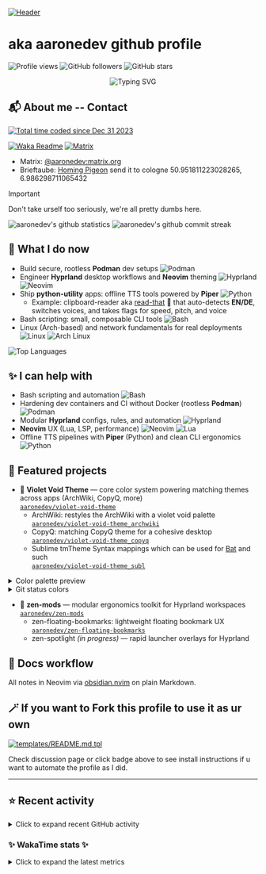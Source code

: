 [![Header](https://capsule-render.vercel.app/api?type=waving&color=0:1a0f2e,50:2d1b4e,100:1a0f2e&height=300&section=header&text=Oi,%20World!%20I'm%20Aaron&fontSize=70&fontColor=f0f0f5&animation=fadeIn&fontAlignY=38&desc=Linux%20enthusiast%20•%20Hyprland%20workflows%20•%20Neovim%20configs&descSize=20&descAlignY=55)](https://github.com/aaronedev)

# aka aaronedev github profile


![Profile views](https://komarev.com/ghpvc/?username=ahrwn&label=Profile%20views&color=7745bf&)
![GitHub followers](https://img.shields.io/github/followers/aaronedev?style=flat&logo=github&label=Followers&color=7c60d1)
![GitHub stars](https://img.shields.io/github/stars/aaronedev?style=flat&logo=github&label=Stars&color=fd7cff)

<p align="center">
  <img src="https://readme-typing-svg.demolab.com?font=Fira+Code&size=22&duration=3000&pause=1000&color=7C60D1&center=true&vCenter=true&multiline=false&repeat=true&width=600&lines=Linux+desktop+engineering;rootless+containers;Hyprland+workflows;Neovim+configs+%26+Themes" alt="Typing SVG" />
</p>

## 📬 About me -- Contact

<a href="https://wakatime.com/@018cc02c-e893-42e6-b1c7-48cb3ef3ccfe">
  <img
    src="https://wakatime.com/badge/user/018cc02c-e893-42e6-b1c7-48cb3ef3ccfe.svg?style=flat"
    alt="Total time coded since Dec 31 2023"
    style="filter: hue-rotate(90deg);" />
</a>

[![Waka Readme](https://github.com/aaronedev/aaronedev/actions/workflows/readme.yaml/badge.svg)](https://github.com/aaronedev/aaronedev/actions/workflows/readme.yaml)
[![Matrix](https://img.shields.io/badge/Matrix-000000?style=flat&logo=matrix&logoColor=ffffff)](https://matrix.to/#/@aaronedev:matrix.org)

- Matrix: <a href="https://matrix.to/#/@aaronedev:matrix.org" target="_blank">@aaronedev:matrix.org</a>
- Brieftaube: <a href="https://de.wikipedia.org/wiki/Brieftaube" target="_blank">Homing Pigeon</a> send it to cologne 50.951811223028265, 6.986298711065432

> [!IMPORTANT]
> Don't take urself too seriously, we're all pretty dumbs here.

<div class="badges-githubstats">
  <img src="https://github-readme-stats.vercel.app/api?username=aaronedev&show_icons=true&hide_border=true&count_private=true&bg_color=111%2C082421%2C0D1117&title_color=7c60d1&text_color=f0f0f5&icon_color=319e8d&border_color=131313&border_radius=10" alt="aaronedev's github statistics" height="140" />
  <img src="https://github-readme-streak-stats.herokuapp.com/?user=aaronedev&hide_border=true&background=082421&border=131313&stroke=c7b8ff&ring=fd7cff&fire=fd0098&currStreakNum=c7b8ff&currStreakLabel=7c60d1&sideNums=c7b8ff&sideLabels=7c60d1&dates=f0f0f5&border_radius=10" alt="aaronedev's github commit streak" height="140" />
</div>

## 🔧 What I do now
- Build secure, rootless **Podman** dev setups ![Podman](https://img.shields.io/badge/Podman-7c60d1?style=flat&logo=podman&logoColor=ffffff)
- Engineer **Hyprland** desktop workflows and **Neovim** theming ![Hyprland](https://img.shields.io/badge/Hyprland-fd0098?style=flat&logo=hyprland&logoColor=ffffff) ![Neovim](https://img.shields.io/badge/Neovim-42ff97?style=flat&logo=neovim&logoColor=0b0b0b)
- Ship **python-utility** apps: offline TTS tools powered by **Piper** ![Python](https://img.shields.io/badge/Python-319e8d?style=flat&logo=python&logoColor=ffffff)
  - Example: clipboard-reader aka [read-that](https://github.com/aaronedev/read-that) 📢
 that auto-detects **EN/DE**, switches voices, and takes flags for speed, pitch, and voice
- Bash scripting: small, composable CLI tools ![Bash](https://img.shields.io/badge/Bash-fd0098?style=flat&logo=gnu-bash&logoColor=ffffff)
- Linux (Arch-based) and network fundamentals for real deployments ![Linux](https://img.shields.io/badge/Linux-00fff9?style=flat&logo=linux&logoColor=0b0b0b) ![Arch Linux](https://img.shields.io/badge/Arch_Linux-29adff?style=flat&logo=arch-linux&logoColor=ffffff)

<div>
  <img src="https://github-readme-stats.vercel.app/api/top-langs/?username=aaronedev&layout=compact&bg_color=111%2C082421%2C0D1117&title_color=7c60d1&text_color=f0f0f5&hide_border=true&border_radius=10&border_color=131313" alt="Top Languages" />
</div>

## ✨ I can help with
- Bash scripting and automation ![Bash](https://img.shields.io/badge/Bash-fd0098?style=flat&logo=gnu-bash&logoColor=ffffff)
- Hardening dev containers and CI without Docker (rootless **Podman**) ![Podman](https://img.shields.io/badge/Podman-7c60d1?style=flat&logo=podman&logoColor=ffffff)
- Modular **Hyprland** configs, rules, and automation ![Hyprland](https://img.shields.io/badge/Hyprland-fd0098?style=flat&logo=hyprland&logoColor=ffffff)
- **Neovim** UX (Lua, LSP, performance) ![Neovim](https://img.shields.io/badge/Neovim-42ff97?style=flat&logo=neovim&logoColor=0b0b0b) ![Lua](https://img.shields.io/badge/Lua-42ff97?style=flat&logo=lua&logoColor=0b0b0b)
- Offline TTS pipelines with **Piper** (Python) and clean CLI ergonomics ![Python](https://img.shields.io/badge/Python-319e8d?style=flat&logo=python&logoColor=ffffff)

## 🌟 Featured projects
- 🎨 **Violet Void Theme** — core color system powering matching themes across apps (ArchWiki, CopyQ, more)\
  [`aaronedev/violet-void-theme`](https://github.com/aaronedev/violet-void-theme)
  - ArchWiki: restyles the ArchWiki with a violet void palette\
    [`aaronedev/violet-void-theme_archwiki`](https://github.com/aaronedev/violet-void-theme_archwiki)
  - CopyQ: matching CopyQ theme for a cohesive desktop\
    [`aaronedev/violet-void-theme_copyq`](https://github.com/aaronedev/violet-void-theme_copyq)
  - Sublime tmTheme Syntax mappings which can be used for [Bat](https://github.com/sharkdp/bat) and such\
    [`aaronedev/violet-void-theme_subl`](https://github.com/aaronedev/violet-void-theme_subl)

<details>
  <summary>Color palette preview</summary>

  <table>
    <tbody>
      <tr>
        <td align="center"><img src="https://singlecolorimage.com/get/0f0f0f/80x40" alt="#0f0f0f swatch"><br><code>bg</code><br><code>#0f0f0f</code></td>
        <td align="center"><img src="https://singlecolorimage.com/get/0e0e0e/80x40" alt="#0e0e0e swatch"><br><code>bg_dark</code><br><code>#0e0e0e</code></td>
        <td align="center"><img src="https://singlecolorimage.com/get/1b1b1b/80x40" alt="#1b1b1b swatch"><br><code>bg_dark1</code><br><code>#1b1b1b</code></td>
        <td align="center"><img src="https://singlecolorimage.com/get/191919/80x40" alt="#191919 swatch"><br><code>bg_highlight</code><br><code>#191919</code></td>
        <td align="center"><img src="https://singlecolorimage.com/get/29adff/80x40" alt="#29adff swatch"><br><code>blue</code><br><code>#29adff</code></td>
      </tr>
      <tr>
        <td align="center"><img src="https://singlecolorimage.com/get/70c8ff/80x40" alt="#70c8ff swatch"><br><code>blue0</code><br><code>#70c8ff</code></td>
        <td align="center"><img src="https://singlecolorimage.com/get/b6e3ff/80x40" alt="#b6e3ff swatch"><br><code>blue1</code><br><code>#b6e3ff</code></td>
        <td align="center"><img src="https://singlecolorimage.com/get/2cbecf/80x40" alt="#2cbecf swatch"><br><code>blue2</code><br><code>#2cbecf</code></td>
        <td align="center"><img src="https://singlecolorimage.com/get/00a8a4/80x40" alt="#00a8a4 swatch"><br><code>blue5</code><br><code>#00a8a4</code></td>
        <td align="center"><img src="https://singlecolorimage.com/get/b4f9f8/80x40" alt="#b4f9f8 swatch"><br><code>blue6</code><br><code>#b4f9f8</code></td>
      </tr>
      <tr>
        <td align="center"><img src="https://singlecolorimage.com/get/4b8afe/80x40" alt="#4b8afe swatch"><br><code>blue7</code><br><code>#4b8afe</code></td>
        <td align="center"><img src="https://singlecolorimage.com/get/414141/80x40" alt="#414141 swatch"><br><code>comment</code><br><code>#414141</code></td>
        <td align="center"><img src="https://singlecolorimage.com/get/00fff9/80x40" alt="#00fff9 swatch"><br><code>cyan</code><br><code>#00fff9</code></td>
        <td align="center"><img src="https://singlecolorimage.com/get/212121/80x40" alt="#212121 swatch"><br><code>dark3</code><br><code>#212121</code></td>
        <td align="center"><img src="https://singlecolorimage.com/get/242424/80x40" alt="#242424 swatch"><br><code>dark5</code><br><code>#242424</code></td>
      </tr>
      <tr>
        <td align="center"><img src="https://singlecolorimage.com/get/f0f0f5/80x40" alt="#f0f0f5 swatch"><br><code>fg</code><br><code>#f0f0f5</code></td>
        <td align="center"><img src="https://singlecolorimage.com/get/303030/80x40" alt="#303030 swatch"><br><code>fg_dark</code><br><code>#303030</code></td>
        <td align="center"><img src="https://singlecolorimage.com/get/313131/80x40" alt="#313131 swatch"><br><code>fg_gutter</code><br><code>#313131</code></td>
        <td align="center"><img src="https://singlecolorimage.com/get/42ff97/80x40" alt="#42ff97 swatch"><br><code>green</code><br><code>#42ff97</code></td>
        <td align="center"><img src="https://singlecolorimage.com/get/42ffad/80x40" alt="#42ffad swatch"><br><code>green1</code><br><code>#42ffad</code></td>
      </tr>
      <tr>
        <td align="center"><img src="https://singlecolorimage.com/get/08bdba/80x40" alt="#08bdba swatch"><br><code>green2</code><br><code>#08bdba</code></td>
        <td align="center"><img src="https://singlecolorimage.com/get/fd7cff/80x40" alt="#fd7cff swatch"><br><code>magenta</code><br><code>#fd7cff</code></td>
        <td align="center"><img src="https://singlecolorimage.com/get/fd0098/80x40" alt="#fd0098 swatch"><br><code>magenta2</code><br><code>#fd0098</code></td>
        <td align="center"><img src="https://singlecolorimage.com/get/ff7c7e/80x40" alt="#ff7c7e swatch"><br><code>orange</code><br><code>#ff7c7e</code></td>
        <td align="center"><img src="https://singlecolorimage.com/get/bb7cff/80x40" alt="#bb7cff swatch"><br><code>purple</code><br><code>#bb7cff</code></td>
      </tr>
      <tr>
        <td align="center"><img src="https://singlecolorimage.com/get/ff004b/80x40" alt="#ff004b swatch"><br><code>red</code><br><code>#ff004b</code></td>
        <td align="center"><img src="https://singlecolorimage.com/get/ff1a67/80x40" alt="#ff1a67 swatch"><br><code>red1</code><br><code>#ff1a67</code></td>
        <td align="center"><img src="https://singlecolorimage.com/get/181818/80x40" alt="#181818 swatch"><br><code>terminal_black</code><br><code>#181818</code></td>
        <td align="center"><img src="https://singlecolorimage.com/get/319e8d/80x40" alt="#319e8d swatch"><br><code>teal</code><br><code>#319e8d</code></td>
        <td align="center"><img src="https://singlecolorimage.com/get/7c60d1/80x40" alt="#7c60d1 swatch"><br><code>yellow</code><br><code>#7c60d1</code></td>
      </tr>
    </tbody>
  </table>
</details>

<details>
  <summary>Git status colors</summary>

  <table>
    <tbody>
      <tr>
        <td align="center"><img src="https://singlecolorimage.com/get/144f36/80x40" alt="#144f36 swatch"><br><code>add</code><br><code>#144f36</code></td>
        <td align="center"><img src="https://singlecolorimage.com/get/004f4d/80x40" alt="#004f4d swatch"><br><code>change</code><br><code>#004f4d</code></td>
        <td align="center"><img src="https://singlecolorimage.com/get/4f0017/80x40" alt="#4f0017 swatch"><br><code>delete</code><br><code>#4f0017</code></td>
      </tr>
    </tbody>
  </table>
</details>

- 🧩 **zen-mods** — modular ergonomics toolkit for Hyprland workspaces\
  [`aaronedev/zen-mods`](https://github.com/aaronedev/zen-mods)
  - zen-floating-bookmarks: lightweight floating bookmark UX\
    [`aaronedev/zen-floating-bookmarks`](https://github.com/aaronedev/zen-floating-bookmarks)
  - zen-spotlight *(in progress)* — rapid launcher overlays for Hyprland

## 📝 Docs workflow
All notes in Neovim via [obsidian.nvim](https://github.com/obsidian-nvim/obsidian.nvim) on plain Markdown.


## 🪄 If you want to Fork this profile to use it as ur own

[![templates/README.md.tpl](https://img.shields.io/badge/templates-README.md.tpl-2ea44f?logo=github&labelColor=161b22)](https://github.com/aaronedev/aaronedev/discussions/7)

Check discussion page or click badge above to see install instructions if u want
to automate the profile as I did.

---

## ⭐ Recent activity

<details>
  <summary>Click to expand recent GitHub activity</summary>



### 🔁 Fresh Pull Requests

- 🟣 [feat: added previewBack and previewQuit to quickly close/quit](https://github.com/savedra1/clipse/pull/264) in [`savedra1/clipse`](https://github.com/savedra1/clipse) • 1 week ago\
  <sub>Configurable TUI clipboard manager for Unix</sub>

- ⚫ [Add quit/close keybindings to preview](https://github.com/savedra1/clipse/pull/263) in [`savedra1/clipse`](https://github.com/savedra1/clipse) • 1 week ago\
  <sub>Configurable TUI clipboard manager for Unix</sub>

- ⚫ [🐛 fix: config version fixed from 1.1.14 to 1.1.16](https://github.com/hyprland-community/hyprland-autoname-workspaces/pull/129) in [`hyprland-community/hyprland-autoname-workspaces`](https://github.com/hyprland-community/hyprland-autoname-workspaces) • 3 months ago\
  <sub>Hyprland autoname workspaces 🪟 [maintainers=@cyrinux,@maximbaz,@matt-fff] </sub>

- 🟢 [New version: Google.Chrome.Dev version 122.0.6226.2](https://github.com/microsoft/winget-pkgs/pull/133318) in [`microsoft/winget-pkgs`](https://github.com/microsoft/winget-pkgs) • 2 years ago\
  <sub>The Microsoft community Windows Package Manager manifest repository</sub>





### 🛠️ Latest Contributions

- 🔗 [`aaronedev/waybar`](https://github.com/aaronedev/waybar) • 1 day ago\
  <sub>Waybar config extracted from dotfiles</sub>

- 🔗 [`aaronedev/github-readme-streak-stats`](https://github.com/aaronedev/github-readme-streak-stats) • 1 week ago

- 🔗 [`aaronedev/nerdfont-icon-rofi-picker`](https://github.com/aaronedev/nerdfont-icon-rofi-picker) • 2 weeks ago\
  <sub>A simple rofi-based picker for nerd font icons. Browse through thousands of icons with fuzzy search and copy them to your clipboard.</sub>

- 🔗 [`aaronedev/violet-void-theme_subl`](https://github.com/aaronedev/violet-void-theme_subl) • 2 weeks ago

- 🔗 [`aaronedev/violet-void-theme_archwiki`](https://github.com/aaronedev/violet-void-theme_archwiki) • 1 month ago\
  <sub>Dark Violet-Void theme using a consistent handcrafted color palette for a unified look across the OS and web. I use those colors for my whole OS, and it&#39;s🔥</sub>



</details>

### ✨ WakaTime stats ✨
<details>
  <summary>Click to expand the latest metrics</summary>

<!--START_SECTION:waka-->
**🐱 My GitHub Data** 

> 📦 4.3 MB Used in GitHub's Storage 
 > 
> 🏆 5,777 Contributions in the Year 2025
 > 
> 💼 Opted to Hire
 > 
> 📜 28 Public Repositories 
 > 
> 🔑 101 Private Repositories 
 > 
**I'm an Early 🐤** 

```text
🌞 Morning                43 commits          ⬛⬛⬛⬛⬛⬜⬜⬜⬜⬜⬜⬜⬜⬜⬜⬜⬜⬜⬜⬜⬜⬜⬜⬜⬜   21.94 % 
🌆 Daytime                85 commits          ⬛⬛⬛⬛⬛⬛⬛⬛⬛⬛⬛⬜⬜⬜⬜⬜⬜⬜⬜⬜⬜⬜⬜⬜⬜   43.37 % 
🌃 Evening                29 commits          ⬛⬛⬛⬛⬜⬜⬜⬜⬜⬜⬜⬜⬜⬜⬜⬜⬜⬜⬜⬜⬜⬜⬜⬜⬜   14.80 % 
🌙 Night                  39 commits          ⬛⬛⬛⬛⬛⬜⬜⬜⬜⬜⬜⬜⬜⬜⬜⬜⬜⬜⬜⬜⬜⬜⬜⬜⬜   19.90 % 
```
📅 **I'm Most Productive on Monday** 

```text
Monday                   67 commits          ⬛⬛⬛⬛⬛⬛⬛⬛⬛⬜⬜⬜⬜⬜⬜⬜⬜⬜⬜⬜⬜⬜⬜⬜⬜   34.18 % 
Tuesday                  15 commits          ⬛⬛⬜⬜⬜⬜⬜⬜⬜⬜⬜⬜⬜⬜⬜⬜⬜⬜⬜⬜⬜⬜⬜⬜⬜   07.65 % 
Wednesday                36 commits          ⬛⬛⬛⬛⬛⬜⬜⬜⬜⬜⬜⬜⬜⬜⬜⬜⬜⬜⬜⬜⬜⬜⬜⬜⬜   18.37 % 
Thursday                 11 commits          ⬛⬜⬜⬜⬜⬜⬜⬜⬜⬜⬜⬜⬜⬜⬜⬜⬜⬜⬜⬜⬜⬜⬜⬜⬜   05.61 % 
Friday                   31 commits          ⬛⬛⬛⬛⬜⬜⬜⬜⬜⬜⬜⬜⬜⬜⬜⬜⬜⬜⬜⬜⬜⬜⬜⬜⬜   15.82 % 
Saturday                 6 commits           ⬛⬜⬜⬜⬜⬜⬜⬜⬜⬜⬜⬜⬜⬜⬜⬜⬜⬜⬜⬜⬜⬜⬜⬜⬜   03.06 % 
Sunday                   30 commits          ⬛⬛⬛⬛⬜⬜⬜⬜⬜⬜⬜⬜⬜⬜⬜⬜⬜⬜⬜⬜⬜⬜⬜⬜⬜   15.31 % 
```


📊 **This Week I Spent My Time On** 

```text
🕑︎ Time Zone: Europe/Berlin

💬 Programming Languages: 
Lua                      12 hrs              ⬛⬛⬛⬛⬛⬛⬛⬛⬛⬜⬜⬜⬜⬜⬜⬜⬜⬜⬜⬜⬜⬜⬜⬜⬜   34.91 % 
Markdown                 5 hrs 25 mins       ⬛⬛⬛⬛⬜⬜⬜⬜⬜⬜⬜⬜⬜⬜⬜⬜⬜⬜⬜⬜⬜⬜⬜⬜⬜   15.76 % 
Bash                     3 hrs 25 mins       ⬛⬛⬜⬜⬜⬜⬜⬜⬜⬜⬜⬜⬜⬜⬜⬜⬜⬜⬜⬜⬜⬜⬜⬜⬜   09.96 % 
Vim Script               1 hr 52 mins        ⬛⬜⬜⬜⬜⬜⬜⬜⬜⬜⬜⬜⬜⬜⬜⬜⬜⬜⬜⬜⬜⬜⬜⬜⬜   05.47 % 
hyprlang                 1 hr 45 mins        ⬛⬜⬜⬜⬜⬜⬜⬜⬜⬜⬜⬜⬜⬜⬜⬜⬜⬜⬜⬜⬜⬜⬜⬜⬜   05.10 % 

🔥 Editors: 
Neovim                   32 hrs 53 mins      ⬛⬛⬛⬛⬛⬛⬛⬛⬛⬛⬛⬛⬛⬛⬛⬛⬛⬛⬛⬛⬛⬛⬛⬛⬜   95.63 % 
Vim                      1 hr 30 mins        ⬛⬜⬜⬜⬜⬜⬜⬜⬜⬜⬜⬜⬜⬜⬜⬜⬜⬜⬜⬜⬜⬜⬜⬜⬜   04.37 % 

🐱‍💻 Projects: 
dotfiles                 24 hrs 36 mins      ⬛⬛⬛⬛⬛⬛⬛⬛⬛⬛⬛⬛⬛⬛⬛⬛⬛⬛⬜⬜⬜⬜⬜⬜⬜   71.53 % 
Unknown Project          2 hrs 58 mins       ⬛⬛⬜⬜⬜⬜⬜⬜⬜⬜⬜⬜⬜⬜⬜⬜⬜⬜⬜⬜⬜⬜⬜⬜⬜   08.66 % 
pc                       1 hr 33 mins        ⬛⬜⬜⬜⬜⬜⬜⬜⬜⬜⬜⬜⬜⬜⬜⬜⬜⬜⬜⬜⬜⬜⬜⬜⬜   04.55 % 
cheatsheets              1 hr 30 mins        ⬛⬜⬜⬜⬜⬜⬜⬜⬜⬜⬜⬜⬜⬜⬜⬜⬜⬜⬜⬜⬜⬜⬜⬜⬜   04.41 % 
bauer                    47 mins             ⬛⬜⬜⬜⬜⬜⬜⬜⬜⬜⬜⬜⬜⬜⬜⬜⬜⬜⬜⬜⬜⬜⬜⬜⬜   02.32 % 

💻 Operating System: 
Linux                    34 hrs 23 mins      ⬛⬛⬛⬛⬛⬛⬛⬛⬛⬛⬛⬛⬛⬛⬛⬛⬛⬛⬛⬛⬛⬛⬛⬛⬛   100.00 % 
```

**I Mostly Code in Shell** 

```text
Shell                    18 repos            ⬛⬛⬛⬛⬛⬛⬜⬜⬜⬜⬜⬜⬜⬜⬜⬜⬜⬜⬜⬜⬜⬜⬜⬜⬜   22.22 % 
CSS                      10 repos            ⬛⬛⬛⬜⬜⬜⬜⬜⬜⬜⬜⬜⬜⬜⬜⬜⬜⬜⬜⬜⬜⬜⬜⬜⬜   12.35 % 
Python                   6 repos             ⬛⬛⬜⬜⬜⬜⬜⬜⬜⬜⬜⬜⬜⬜⬜⬜⬜⬜⬜⬜⬜⬜⬜⬜⬜   07.41 % 
PHP                      2 repos             ⬛⬜⬜⬜⬜⬜⬜⬜⬜⬜⬜⬜⬜⬜⬜⬜⬜⬜⬜⬜⬜⬜⬜⬜⬜   02.47 % 
Stylus                   2 repos             ⬛⬜⬜⬜⬜⬜⬜⬜⬜⬜⬜⬜⬜⬜⬜⬜⬜⬜⬜⬜⬜⬜⬜⬜⬜   02.47 % 
```



**Timeline**

![Lines of Code chart](https://raw.githubusercontent.com/aaronedev/aaronedev/main/assets/bar_graph.png)


 Last Updated on 18/10/2025 12:09:11 UTC
<!--END_SECTION:waka-->

</details>
